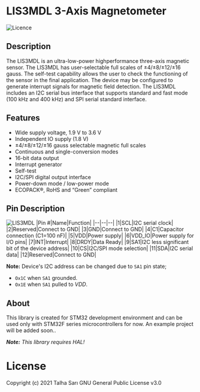 # LIS3MDL 3-Axis Magnetometer
![Licence](https://img.shields.io/badge/License-GPL--3.0-orange)
## Description
The LIS3MDL is an ultra-low-power highperformance three-axis magnetic sensor. The LIS3MDL has user-selectable full scales of  ±4/±8/±12/±16 gauss. The self-test capability allows the user to check the functioning of the sensor in the final application. The device may be configured to generate interrupt signals for magnetic field detection. The LIS3MDL includes an I2C serial bus interface that supports standard and fast mode (100 kHz and 400 kHz) and SPI serial standard interface.
## Features
- Wide supply voltage, 1.9 V to 3.6 V
- Independent IO supply (1.8 V)
- ±4/±8/±12/±16 gauss selectable magnetic full scales
- Continuous and single-conversion modes
- 16-bit data output
- Interrupt generator
- Self-test
- I2C/SPI digital output interface
- Power-down mode / low-power mode
- ECOPACK®, RoHS and “Green” compliant
## Pin Description
![LIS3MDL](https://www.mouser.in/images/marketingid/2013/img/139992640.png?v=051121.0947)
|Pin #|Name|Function|
|--|--|--|
|1|SCL|I2C serial clock|
|2|Reserved|Connect to GND|
|3|GND|Connect to GND|
|4|C1|Capacitor connection (C1=100 nF)|
|5|VDD|Power supply|
|6|VDD_IO|Power supply for I/O pins|
|7|INT|Interrupt|
|8|DRDY|Data Ready|
|9|SA1|I2C less significant bit of the device address|
|10|CS|I2C/SPI mode selection|
|11|SDA|I2C serial data|
|12|Reserved|Connect to GND|

**Note:** Device's I2C address can be changed due to `SA1` pin state;
- `Ox1C` when `SA1` grounded.
- `Ox1E` when `SA1` pulled to *VDD*.

## About
This library is created for STM32 development environment and can be used only with STM32F series microcontrollers for now. An example project will be added soon..

***Note:**  This library requires HAL!*

# License
Copyright (c) 2021 Talha Sarı
GNU General Public License v3.0